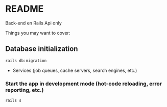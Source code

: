 # README

Back-end en Rails Api only

Things you may want to cover:

## Database initialization

```bash
rails db:migration
```

- Services (job queues, cache servers, search engines, etc.)

### Start the app in development mode (hot-code reloading, error reporting, etc.)

```bash
rails s
```
